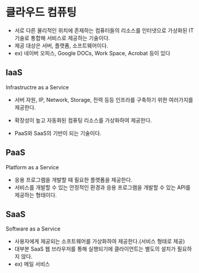 # 클라우드 컴퓨팅

- 서로 다른 물리적인 위치에 존재하는 컴퓨터들의 리소스를 인터넷으로 가상화된 IT 기술로 통합해 서비스로 제공하는 기술이다.
- 제공 대상은 서버, 플랫폼, 소프트웨어이다.
- ex) 네이버 오피스, Google DOCs, Work Space, Acrobat 등이 있다



## IaaS

Infrastructre as a Service

- 서버 자원, IP, Network, Storage, 전력 등등 인프라를 구축하기 위한 여러가지를 제공한다.

- 확장성이 높고 자동화된 컴퓨팅 리소스를 가상화하여 제공한다.

- PaaS와 SaaS의 기반이 되는 기술이다.



## PaaS

Platform as a Service

- 응용 프로그램을 개발할 때 필요한 플랫폼을 제공한다.
- 서비스를 개발할 수 있는 안정적인 환경과 응용 프로그램을 개발할 수 있는 API를 제공하는 형태이다.



## SaaS

Software as a Service

- 사용자에게 제공되는 소프트웨어를 가상화하여 제공한다.(서비스 형태로 제공)
- 대부분 SaaS 웹 브라우저를 통해 실행되기에 클라이언트는 별도의 설치가 필요하지 않다.
- ex) 메일 서비스

